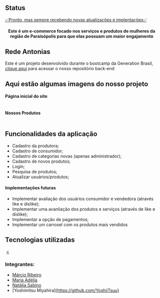 <h2>Status</h2>
<a href="https://redeantonias.netlify.app/" target="_blank">✅Pronto, mas sempre recebendo novas atualizações e implentações✅</a> 

<p align="center">
<a target="_blank" href="https://redeantonias.netlify.app/>
  <img src="https://i.imgur.com/JWtPQ50.png" alt="Rede Antonias"/>
  </a>
</p>

<h4 align="center">Este é um e-commerce focado nos serviços e produtos de mulheres da região de Paraisópolis para que elas possuam um maior engajamento</h4>

<h2>Rede Antonias</h2>
  Este é um projeto desenvolvido durante o bootcamp da Generation Brasil, <a href="https://github.com/mariaadelia/ProjetoRedeAntonias">clique aqui</a> para acessar o nosso repositório back-end
<h2>Aqui estão algumas imagens do nosso projeto</h2>
<h4>Página inicial do site</h4>
<img alt="" src="https://media.discordapp.net/attachments/854768370889392148/867200671517900810/unknown.png?width=1373&height=676">
<h4>Nossos Produtos</h4>
<img alt="" src="https://media.discordapp.net/attachments/854768370889392148/867205602853257236/unknown.png?width=801&height=676"/>

<h2>Funcionalidades da aplicação</h2>
                                                                                                                      
- Cadastro da produtora;                    
- Cadastro de consumidor;
- Cadastro de categorias novas (apenas administrador);
- Cadastro de novos produtos;
- Login;
- Pesquisa de produtos;
- Atualizar usuários/produtos;
                                                                                                                       
<h4>Implementações futuras</h4>
                                                                                                                                 
- Implementar avaliação dos usuários consumidor e vendedora (através like e dislike);
- Implementar uma avanliação dos produtos e serviços (através de like e dislike);
- Implementar a opção de pagamentos;                                                                                                                                 
- Implementar um carrosel com os produtos mais vendidos                                                                             
<h2>Tecnologias utilizadas</h2>
                                                                                                                       
<a href="https://developer.mozilla.org/pt-BR/docs/Web/JavaScript"><img alt="" src="https://img.shields.io/badge/JavaScript-323330?style=for-the-badge&logo=javascript&logoColor=F7DF1E"/></a>
<a href="https://getbootstrap.com/"><<img alt="" src="https://img.shields.io/badge/Bootstrap-563D7C?style=for-the-badge&logo=bootstrap&logoColor=white"/></a>
<a href="https://developer.mozilla.org/pt-BR/docs/Web/HTML"><img alt="" src="https://img.shields.io/badge/HTML-239120?style=for-the-badge&logo=html5&logoColor=white"/></a>
<a href="https://www.typescriptlang.org/"><img alt="" src="https://img.shields.io/badge/typescript%20-%23007ACC.svg?&style=for-the-badge&logo=typescript&logoColor=white"/></a>
<a href="https://developer.mozilla.org/pt-BR/docs/Web/CSS"><img alt="" src="https://img.shields.io/badge/CSS-239120?&style=for-the-badge&logo=css3&logoColor=white"/></a>
<a href="https://angular.io/"><img alt="" src="https://img.shields.io/badge/Angular-DD0031?style=for-the-badge&logo=angular&logoColor=white"/></a>
<a href="https://www.figma.com/"><img alt="" src="https://img.shields.io/badge/figma%20-%23F24E1E.svg?&style=for-the-badge&logo=figma&logoColor=white"/></a>

### Integrantes:
- [Márcio Ribeiro](https://github.com/KaitM1)
- [Maria Adélia](https://github.com/sabinonatalia)
- [Natália Sabino](https://github.com/sabinonatalia)                                                                                                                    
- [Yoshimitsu Miyahira](https://github.com/YoshiiTsuu}                                                                                                                    
